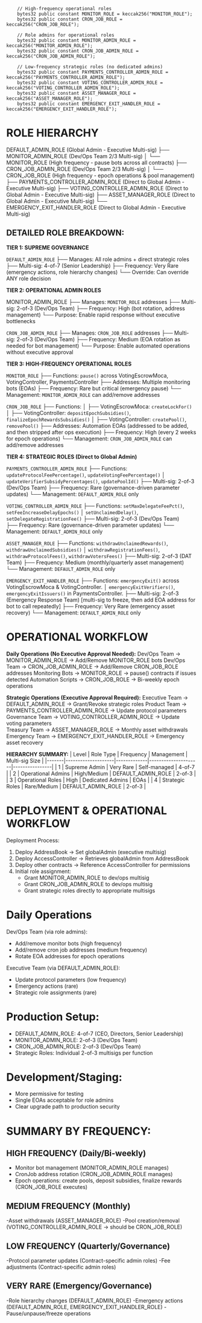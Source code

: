 ```solidity
    // High-frequency operational roles
    bytes32 public constant MONITOR_ROLE = keccak256("MONITOR_ROLE");
    bytes32 public constant CRON_JOB_ROLE = keccak256("CRON_JOB_ROLE");
    
    // Role admins for operational roles
    bytes32 public constant MONITOR_ADMIN_ROLE = keccak256("MONITOR_ADMIN_ROLE");
    bytes32 public constant CRON_JOB_ADMIN_ROLE = keccak256("CRON_JOB_ADMIN_ROLE");
    
    // Low-frequency strategic roles (no dedicated admins)
    bytes32 public constant PAYMENTS_CONTROLLER_ADMIN_ROLE = keccak256("PAYMENTS_CONTROLLER_ADMIN_ROLE");
    bytes32 public constant VOTING_CONTROLLER_ADMIN_ROLE = keccak256("VOTING_CONTROLLER_ADMIN_ROLE");
    bytes32 public constant ASSET_MANAGER_ROLE = keccak256("ASSET_MANAGER_ROLE");
    bytes32 public constant EMERGENCY_EXIT_HANDLER_ROLE = keccak256("EMERGENCY_EXIT_HANDLER_ROLE");
```

# ROLE HIERARCHY 

DEFAULT_ADMIN_ROLE (Global Admin - Executive Multi-sig)
├── MONITOR_ADMIN_ROLE (Dev/Ops Team 2/3 Multi-sig)
│   └── MONITOR_ROLE (High frequency - pause bots across all contracts)
├── CRON_JOB_ADMIN_ROLE (Dev/Ops Team 2/3 Multi-sig)
│   └── CRON_JOB_ROLE (High frequency - epoch operations & pool management)
├── PAYMENTS_CONTROLLER_ADMIN_ROLE (Direct to Global Admin - Executive Multi-sig)
├── VOTING_CONTROLLER_ADMIN_ROLE (Direct to Global Admin - Executive Multi-sig)
├── ASSET_MANAGER_ROLE (Direct to Global Admin - Executive Multi-sig)
└── EMERGENCY_EXIT_HANDLER_ROLE (Direct to Global Admin - Executive Multi-sig)

## DETAILED ROLE BREAKDOWN:

**TIER 1: SUPREME GOVERNANCE**

`DEFAULT_ADMIN_ROLE`
├── Manages: All role admins + direct strategic roles
├── Multi-sig: 4-of-7 (Senior Leadership)
├── Frequency: Very Rare (emergency actions, role hierarchy changes)
└── Override: Can override ANY role decision

**TIER 2: OPERATIONAL ADMIN ROLES** 

MONITOR_ADMIN_ROLE
├── Manages: `MONITOR_ROLE` addresses
├── Multi-sig: 2-of-3 (Dev/Ops Team)
├── Frequency: High (bot rotation, address management)
└── Purpose: Enable rapid response without executive bottlenecks

`CRON_JOB_ADMIN_ROLE` 
├── Manages: `CRON_JOB_ROLE` addresses
├── Multi-sig: 2-of-3 (Dev/Ops Team) 
├── Frequency: Medium (EOA rotation as needed for bot management)
└── Purpose: Enable automated operations without executive approval

**TIER 3: HIGH-FREQUENCY OPERATIONAL ROLES**

`MONITOR_ROLE`
├── Functions: `pause()` across VotingEscrowMoca, VotingController, PaymentsController
├── Addresses: Multiple monitoring bots (EOAs)
├── Frequency: Rare but critical (emergency pause)
└── Management: `MONITOR_ADMIN_ROLE` can add/remove addresses

`CRON_JOB_ROLE`
├── Functions: 
│   ├── VotingEscrowMoca: `createLockFor()`
│   ├── VotingController: `depositEpochSubsidies()`, `finalizeEpochRewardsSubsidies()`
│   ├── VotingController: `createPool()`, `removePool()`
├── Addresses: Automation EOAs (addressed to be added, and then stripped after ops execution)
├── Frequency: High (every 2 weeks for epoch operations)
└── Management: `CRON_JOB_ADMIN_ROLE` can add/remove addresses

**TIER 4: STRATEGIC ROLES (Direct to Global Admin)**

`PAYMENTS_CONTROLLER_ADMIN_ROLE`
├── Functions: `updateProtocolFeePercentage()`, `updateVotingFeePercentage()`
│             `updateVerifierSubsidyPercentages()`, `updatePoolId()`
├── Multi-sig: 2-of-3 (Dev/Ops Team)
├── Frequency: Rare (governance-driven parameter updates)
└── Management: `DEFAULT_ADMIN_ROLE` only

`VOTING_CONTROLLER_ADMIN_ROLE`
├── Functions: `setMaxDelegateFeePct()`, `setFeeIncreaseDelayEpochs()`
│             `setUnclaimedDelay()`, `setDelegateRegistrationFee()`
├── Multi-sig: 2-of-3 (Dev/Ops Team)  
├── Frequency: Rare (governance-driven parameter updates)
└── Management: `DEFAULT_ADMIN_ROLE` only

`ASSET_MANAGER_ROLE`
├── Functions: `withdrawUnclaimedRewards()`, `withdrawUnclaimedSubsidies()`
│              `withdrawRegistrationFees()`, `withdrawProtocolFees()`, `withdrawVotersFees()`
├── Multi-sig: 2-of-3 (DAT Team)
├── Frequency: Medium (monthly/quarterly asset management)
└── Management: `DEFAULT_ADMIN_ROLE` only

`EMERGENCY_EXIT_HANDLER_ROLE`
├── Functions: `emergencyExit()` across VotingEscrowMoca & VotingController.
│              `emergencyExitVerifiers()`, `emergencyExitIssuers()` in PaymentsController.
├── Multi-sig: 2-of-3 (Emergency Response Team) 
               [multi-sig to freeze, then add EOA address for bot to call repeatedly]
├── Frequency: Very Rare (emergency asset recovery)
└── Management: `DEFAULT_ADMIN_ROLE` only

# OPERATIONAL WORKFLOW

**Daily Operations (No Executive Approval Needed):**
Dev/Ops Team → MONITOR_ADMIN_ROLE → Add/Remove MONITOR_ROLE bots
Dev/Ops Team → CRON_JOB_ADMIN_ROLE → Add/Remove CRON_JOB_ROLE addresses
Monitoring Bots → MONITOR_ROLE → pause() contracts if issues detected
Automation Scripts → CRON_JOB_ROLE → Bi-weekly epoch operations

**Strategic Operations (Executive Approval Required):**
Executive Team → DEFAULT_ADMIN_ROLE → Grant/Revoke strategic roles
Product Team → PAYMENTS_CONTROLLER_ADMIN_ROLE → Update protocol parameters
Governance Team → VOTING_CONTROLLER_ADMIN_ROLE → Update voting parameters  
Treasury Team → ASSET_MANAGER_ROLE → Monthly asset withdrawals
Emergency Team → EMERGENCY_EXIT_HANDLER_ROLE → Emergency asset recovery

**HIERARCHY SUMMARY:**
| Level | Role Type          | Frequency   | Management          | Multi-sig Size |
|-------|--------------------|-------------|---------------------|----------------|
| 1     | Supreme Admin      | Very Rare   | Self-managed        | 4-of-7         |
| 2     | Operational Admins | High/Medium | DEFAULT_ADMIN_ROLE  | 2-of-3         |
| 3     | Operational Roles  | High        | Dedicated Admins    | EOAs           |
| 4     | Strategic Roles    | Rare/Medium | DEFAULT_ADMIN_ROLE  | 2-of-3         |

# DEPLOYMENT & OPERATIONAL WORKFLOW
Deployment Process:
1. Deploy AddressBook → Set globalAdmin (executive multisig)
2. Deploy AccessController → Retrieves globalAdmin from AddressBook
3. Deploy other contracts → Reference AccessController for permissions
4. Initial role assignment:
    - Grant MONITOR_ADMIN_ROLE to dev/ops multisig
    - Grant CRON_JOB_ADMIN_ROLE to dev/ops multisig
    - Grant strategic roles directly to appropriate multisigs

# Daily Operations
Dev/Ops Team (via role admins):
- Add/remove monitor bots (high frequency)
- Add/remove cron job addresses (medium frequency)
- Rotate EOA addresses for epoch operations

Executive Team (via DEFAULT_ADMIN_ROLE):
- Update protocol parameters (low frequency)
- Emergency actions (rare)
- Strategic role assignments (rare)

# Production Setup:
- DEFAULT_ADMIN_ROLE: 4-of-7 (CEO, Directors, Senior Leadership)
- MONITOR_ADMIN_ROLE: 2-of-3 (Dev/Ops Team)
- CRON_JOB_ADMIN_ROLE: 2-of-3 (Dev/Ops Team)
- Strategic Roles: Individual 2-of-3 multisigs per function

# Development/Staging:
- More permissive for testing
- Single EOAs acceptable for role admins
- Clear upgrade path to production security

# SUMMARY BY FREQUENCY:

## HIGH FREQUENCY (Daily/Bi-weekly)
- Monitor bot management (MONITOR_ADMIN_ROLE manages)
- CronJob address rotation (CRON_JOB_ADMIN_ROLE manages)
- Epoch operations: create pools, deposit subsidies, finalize rewards (CRON_JOB_ROLE executes)

## MEDIUM FREQUENCY (Monthly)
-Asset withdrawals (ASSET_MANAGER_ROLE)
-Pool creation/removal (VOTING_CONTROLLER_ADMIN_ROLE → should be CRON_JOB_ROLE)

## LOW FREQUENCY (Quarterly/Governance)
-Protocol parameter updates (Contract-specific admin roles)
-Fee adjustments (Contract-specific admin roles)

## VERY RARE (Emergency/Governance)
-Role hierarchy changes (DEFAULT_ADMIN_ROLE)
-Emergency actions (DEFAULT_ADMIN_ROLE, EMERGENCY_EXIT_HANDLER_ROLE)
-Pause/unpause/freeze operations

